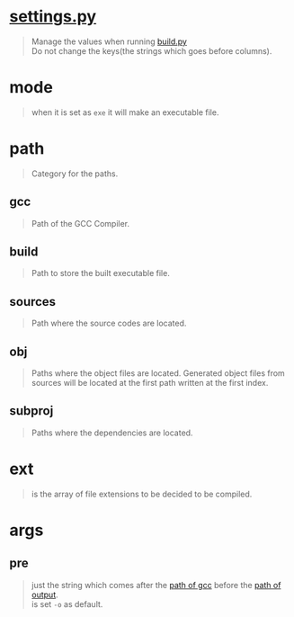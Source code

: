 # [settings.py](./settings.py)
> Manage the values when running [build.py](./build.py)  
> Do not change the keys(the strings which goes before columns).

# mode
> when it is set as `exe` it will make an executable file.

# path
> Category for the paths.

## gcc
> Path of the GCC Compiler.

## build 
> Path to store the built executable file.

## sources
> Path where the source codes are located.

## obj
> Paths where the object files are located.
> Generated object files from sources will be located at the first path written at the first index.

## subproj
> Paths where the dependencies are located.  

# ext
> is the array of file extensions to be decided to be compiled.

# args
## pre
> just the string which comes after the [path of gcc](#gcc) before the [path of output](#build).  
> is set `-o` as default.